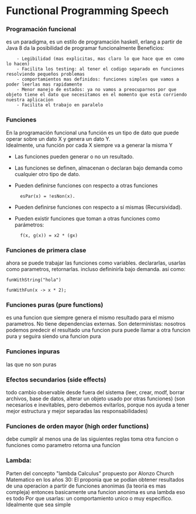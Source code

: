 # Functional Programming Speech

### Programación funcional
es un paradigma, es un estilo de programación
    haskell, erlang
	a partir de Java 8 da la posibilidad de programar funcionalmente
	Beneficios:
	
		- Legibilidad (mas explicitas, mas claro lo que hace que en como lo hacen)
		- Facilita los testing: al tener el codigo separado en funciones resolviendo pequeños problemas
		- comportamientos mas definidos: funciones simples que vamos a poder leerlas mas rapidamente
		- Menor manejo de estados: ya no vamos a preocuparnos por que objeto tiene el dato que necesitamos en el momento que esta corriendo nuestra aplicacion
		- Facilita el trabajo en paralelo

### Funciones
En la programación funcional una función es un tipo de dato que puede operar sobre un dato X y genera un dato Y.	
Idealmente, una función por cada X siempre va a generar la misma Y

+ Las funciones pueden generar o no un resultado.

+ Las funciones se definen, almacenan o declaran bajo demanda como cualquier otro tipo de dato.

+ Pueden definirse funciones con respecto a otras funciones

        esPar(x) = !esNon(x).

+ Pueden definirse funciones con respecto a sí mismas (Recursividad).

+ Pueden existir funciones que toman a otras funciones como parámetros:
    
        f(x, g(x)) = x2 * (gx)

### Funciones de primera clase
ahora se puede trabajar las funciones como variables. declararlas, usarlas como parametros, retornarlas. incluso defininirla bajo demanda. asi como:
    
    funWithString("hola")

    funWithFun(x -> x * 2);

### Funciones puras (pure functions)
es una funcion que siempre genera el mismo resultado para el mismo parametros. No tiene dependencias externas. Son deterministas: nosotros podemos predecir el resultado
    una funcion pura puede llamar a otra funcion pura y seguira siendo una funcion pura
### Funciones inpuras
las que no son puras

### Efectos secundarios (side effects)
todo cambio observable desde fuera del sistema (leer, crear, modf, borrar archivos, base de datos, alterar un objeto usado por otras funciones) 
    (son necesarios e inevitables, pero debemos evitarlos, porque nos ayuda a tener mejor estructura y mejor separadas las responsabilidades) 
### Funciones de orden mayor (high order functions)
debe cumplir al menos una de las siguientes reglas
    toma otra funcion o funciones como parametro
    retorna una funcion

### Lambda: 

Parten del concepto "lambda Calculus" propuesto por Alonzo Church Matematico en los años 30:
    El proponia que se podian obtener resultados de una operacion a partir de funciones anonimas (la teoria es mas compleja)
entonces basicamente una funcion anonima es una lambda eso es todo
Por que usarlas:
    un comportamiento unico o muy especifico. Idealmente que sea simple
